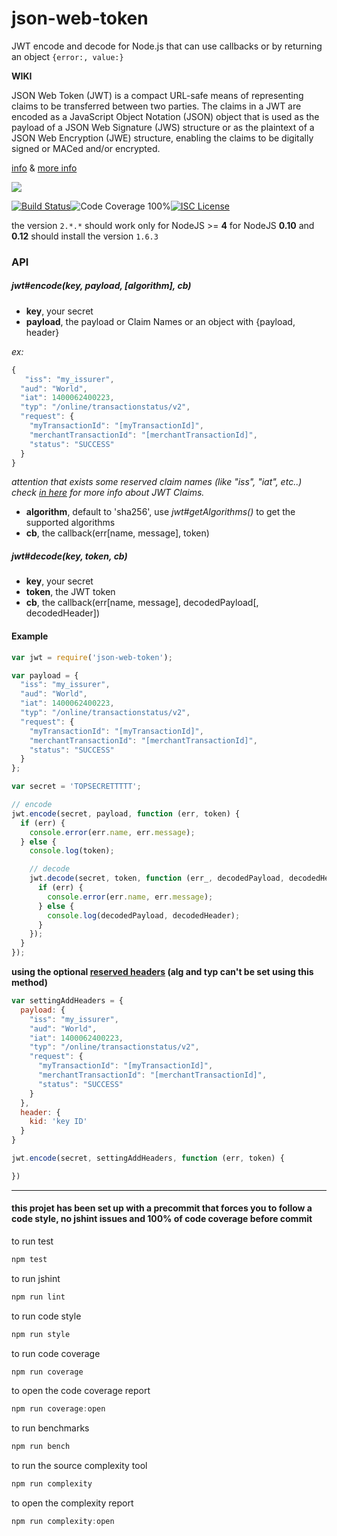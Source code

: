 # json-web-token

JWT encode and decode for Node.js that can use callbacks or by returning an object `{error:, value:}`


**WIKI**

JSON Web Token (JWT) is a compact URL-safe means of representing claims to be transferred between two parties. The claims in a JWT are encoded as a JavaScript Object Notation (JSON) object that is used as the payload of a JSON Web Signature (JWS) structure or as the plaintext of a JSON Web Encryption (JWE) structure, enabling the claims to be digitally signed or MACed and/or encrypted.


[info](http://tools.ietf.org/html/draft-ietf-oauth-json-web-token-08) & [more info](http://self-issued.info/docs/draft-jones-json-web-token-01.html)


<a href="https://nodei.co/npm/json-web-token/"><img src="https://nodei.co/npm/json-web-token.png?downloads=true"></a>

[![Build Status](https://img.shields.io/badge/build-passing-brightgreen.svg?style=flat-square)](https://travis-ci.org/joaquimserafim/json-web-token)![Code Coverage 100%](https://img.shields.io/badge/code%20coverage-100%25-green.svg?style=flat-square)[![ISC License](https://img.shields.io/badge/license-ISC-blue.svg?style=flat-square)](https://github.com/joaquimserafim/json-web-token/blob/master/LICENSE)

the version `2.*.*` should work only for NodeJS >= **4** for NodeJS **0.10** and **0.12** should install the version `1.6.3`

### API


##### jwt#encode(key, payload, [algorithm], cb)

* **key**, your secret
* **payload**, the payload or Claim Names or an object with {payload, header}

*ex:*
```js
{
   "iss": "my_issurer",
  "aud": "World",
  "iat": 1400062400223,
  "typ": "/online/transactionstatus/v2",
  "request": {
    "myTransactionId": "[myTransactionId]",
    "merchantTransactionId": "[merchantTransactionId]",
    "status": "SUCCESS"
  }
}
```

*attention that exists some reserved claim names (like "iss", "iat", etc..) check [in here](http://tools.ietf.org/html/draft-ietf-oauth-json-web-token-08#section-4) for more info about JWT Claims.*
* **algorithm**, default to 'sha256', use *jwt#getAlgorithms()* to get the supported algorithms
* **cb**, the callback(err[name, message], token)


#####  jwt#decode(key, token, cb)

* **key**, your secret
* **token**, the JWT token
* **cb**, the callback(err[name, message], decodedPayload[, decodedHeader])


#### Example

```js
var jwt = require('json-web-token');

var payload = {
  "iss": "my_issurer",
  "aud": "World",
  "iat": 1400062400223,
  "typ": "/online/transactionstatus/v2",
  "request": {
    "myTransactionId": "[myTransactionId]",
    "merchantTransactionId": "[merchantTransactionId]",
    "status": "SUCCESS"
  }
};

var secret = 'TOPSECRETTTTT';

// encode
jwt.encode(secret, payload, function (err, token) {
  if (err) {
    console.error(err.name, err.message);
  } else {
    console.log(token);

    // decode
    jwt.decode(secret, token, function (err_, decodedPayload, decodedHeader) {
      if (err) {
        console.error(err.name, err.message);
      } else {
        console.log(decodedPayload, decodedHeader);
      }
    });
  }
});
```

**using the optional [reserved headers](http://self-issued.info/docs/draft-jones-json-web-token-01.html#ReservedHeaderParameterName) (alg and typ can't be set using this method)**
```js
var settingAddHeaders = {
  payload: {
    "iss": "my_issurer",
    "aud": "World",
    "iat": 1400062400223,
    "typ": "/online/transactionstatus/v2",
    "request": {
      "myTransactionId": "[myTransactionId]",
      "merchantTransactionId": "[merchantTransactionId]",
      "status": "SUCCESS"
    }
  },
  header: {
    kid: 'key ID'
  }
}

jwt.encode(secret, settingAddHeaders, function (err, token) {

})

```


---

#### this projet has been set up with a precommit that forces you to follow a code style, no jshint issues and 100% of code coverage before commit

to run test
```js
npm test
```

to run jshint
```js
npm run lint
```

to run code style
```js
npm run style
```

to run code coverage
```js
npm run coverage
```

to open the code coverage report
```js
npm run coverage:open
```

to run benchmarks
```js
npm run bench
```

to run the source complexity tool
```js
npm run complexity
```

to open the complexity report
```js
npm run complexity:open
```
